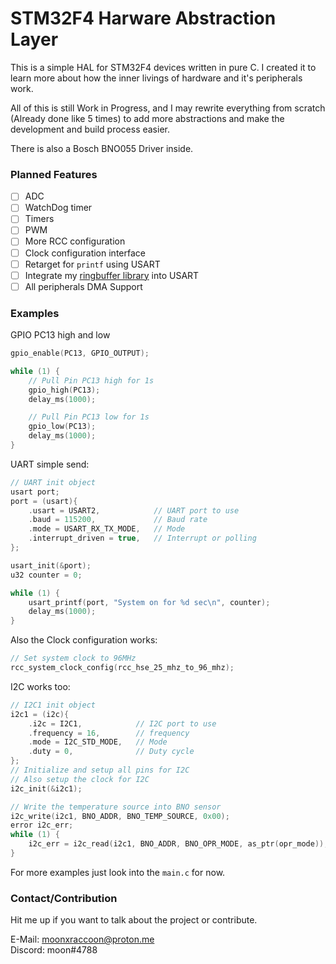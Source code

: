 # STM32F4 Harware Abstraction Layer

This is a simple HAL for STM32F4 devices written in pure C.
I created it to learn more about how the inner livings of hardware and it's peripherals work.

All of this is still Work in Progress, and I may rewrite everything from scratch (Already done like 5 times) to 
add more abstractions and make the development and build process easier.

There is also a Bosch BNO055 Driver inside.

### Planned Features
- [ ] ADC
- [ ] WatchDog timer
- [ ] Timers
- [ ] PWM
- [ ] More RCC configuration
- [ ] Clock configuration interface
- [ ] Retarget for `printf` using USART
- [ ] Integrate my [ringbuffer library](https://github.com/d-mironov/libcircular) into USART
- [ ] All peripherals DMA Support

### Examples

GPIO PC13 high and low

```c
gpio_enable(PC13, GPIO_OUTPUT);

while (1) {
    // Pull Pin PC13 high for 1s
    gpio_high(PC13);
    delay_ms(1000);

    // Pull Pin PC13 low for 1s
    gpio_low(PC13);
    delay_ms(1000);
}
```

UART simple send:
```c
// UART init object
usart port;
port = (usart){
    .usart = USART2,            // UART port to use
    .baud = 115200,             // Baud rate
    .mode = USART_RX_TX_MODE,   // Mode 
    .interrupt_driven = true,   // Interrupt or polling
};

usart_init(&port);   
u32 counter = 0;

while (1) {
    usart_printf(port, "System on for %d sec\n", counter);
    delay_ms(1000);
}
```

Also the Clock configuration works:
```c
// Set system clock to 96MHz
rcc_system_clock_config(rcc_hse_25_mhz_to_96_mhz);   
```

I2C works too:
```c
// I2C1 init object
i2c1 = (i2c){
    .i2c = I2C1,            // I2C port to use
    .frequency = 16,        // frequency 
    .mode = I2C_STD_MODE,   // Mode
    .duty = 0,              // Duty cycle
};
// Initialize and setup all pins for I2C
// Also setup the clock for I2C
i2c_init(&i2c1);

// Write the temperature source into BNO sensor
i2c_write(i2c1, BNO_ADDR, BNO_TEMP_SOURCE, 0x00);
error i2c_err;
while (1) {
    i2c_err = i2c_read(i2c1, BNO_ADDR, BNO_OPR_MODE, as_ptr(opr_mode));
}
```

For more examples just look into the `main.c` for now.


### Contact/Contribution

Hit me up if you want to talk about the project or contribute.

E-Mail: [moonxraccoon@proton.me](mailto:moonxraccoon@proton.me)  
Discord: moon#4788
